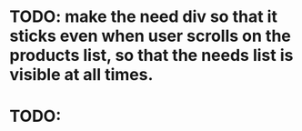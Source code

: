 # TODO: make the need div so that it sticks even when user scrolls on the products list, so that the needs list is visible at all times.

# TODO:

